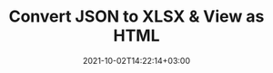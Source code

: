 ---
############################# Static ############################
layout: "autogen"
date: 2021-10-02T14:22:14+03:00
draft: false
path: "total/net/conversion/json-to-xlsx/"

############################# Head ############################
head_title: "Convert JSON to XLSX in C# VB.NET & View as HTML"
head_description: "Code example to convert JSON to XLSX and 100+ other file formats in .NET (C#, VB.NET, ASP.NET & .NET Core) applications. Display the Converted XLSX document as HTML viewer."

############################# Header ############################
title: "Convert JSON to XLSX & View as HTML"
description: "Programmatically convert JSON to XLSX in .NET applications using flexible options to customize the resultant document. Convert the complete document or specific pages based on page numbers or selective page ranges using the .NET document conversion library."

############################# SubMenu ############################
submenu:
    enable: false

############################# Content ############################
content:
    enable: true
    block:
    - title_left: "JSON to XLSX Conversion in C# .NET"
      content_left: |
          JSON to XLSX file conversion using C#. Add watermark and view the converted document as HTML without using any external software.

          -   Create **Converter** object to convert JSON document
          -   Set the convert options for XLSX format
          -   Call **Convert** method of **Converter** class instance for conversion to XLSX
          -   Set options for HTML viewer
          -   Create **Viewer** object to view converted XLSX as HTML
          
      title_right: "Convert Whole Document or Specific Pages"
      content_right: |
          You require `GroupDocs.Conversion` & `GroupDocs.Viewer` namespaces to convert between a wide range of popular document types such as PDF, Microsoft Word, Excel, PowerPoint, Project, Outlook, HTML, diagrams and image file formats. Explore other [.NET APIs for Office documents](https://products.conholdate.com/total/net/) as offered by Conholdate.Total.
          
          Get the respective assembly files from the [downloads](https://downloads.conholdate.com/total/net) or fetch the whole package from [Nuget](https://www.nuget.org/packages/Conholdate.Total/) to add 'Conholdate.Total` directly in your workspace.
          
      code: |
          ```cs {linenos=false}
          // Convert JSON to XLSX using GroupDocs.Conversion API
          // Create Converter object to convert JSON document
          using (Converter converter = new Converter("input.json"))
          {
              // set the convert options for XLSX format
              var convertOptions = converter.GetPossibleConversions()["xlsx"].ConvertOptions;

              // convert to XLSX format
              converter.Convert("output.xlsx", convertOptions);
          }

          // Set options for HTML viewer
          HtmlViewOptions viewOptions = HtmlViewOptions.ForEmbeddedResources("output{0}.html");

          // Create Viewer object to view converted XLSX as HTML
          using (Viewer viewer = new Viewer("output.xlsx"))
          {
              viewer.View(viewOptions);
          }
          ```
    - title_left: "Add Watermark to Converted XLSX in C#"
      content_left: |
          Accurately convert documents (JSON to XLSX) exactly as the original file and apply text or image watermarks to the converted document pages using C# .NET.

          -   Create **Converter** object to convert JSON document
          -   Create new instance of **WatermarkOptions** class
          -   Specify watermark properties (color, width, text, image etc)
          -   Instantiate the proper **ConvertOptions** class
          -   Set **Watermark** property of the **ConvertOptions** instance
          -   Call **Convert** method of **Converter** class instance for conversion to XLSX
        
      title_right: "Source Document Information Extraction"
      content_right: |
          The documents information extraction feature not only allows getting the basic information about the source document file but it also supports extracting some valuable file-format specific information such as project start and end dates of a Microsoft Project file, any printing restrictions on a PDF document, list of folders enclosed in an Outlook data file etc. 

          Convert popular document file formats on different operating systems such as Windows, Linux or macOS while using platforms such as Windows Azure, Mono and Xamarin.
          
      code: |
          ```cs {linenos=false}
          // Create Converter object to convert JSON document
          using (Converter converter = new Converter("input.json"))
          {
              // Create new instance of WatermarkOptions class
              WatermarkOptions watermark = new WatermarkOptions
              {
                  Text = "Sample watermark",
                  Color = Color.Red,
                  Width = 100,
                  Height = 100,
                  Background = true
              };

              // Instantiate the proper ConvertOptions class
              PdfConvertOptions options = new PdfConvertOptions
              {
                  Watermark = watermark
              };

              // convert to XLSX format
              converter.Convert("output.xlsx", options);
          }
          ```
############################# About Formats ############################
about_formats:
    enable: false
############################# More Formats ############################
more_formats:
    enable: true
    auto: false
    other_out_formats: PDF DOCX DOT DOTX DOTM TXT RTF HTML MHTML XLS XLSX XLSM XLT XLTX XLTM CSV DIF PPT PPTX PPS PPSX POT POTX POTM ODT OTT OTP ODP ODS EMZ WMZ SVGZ TEX DCM WMF BMP PNG GIF JPEG TIFF
############################# Back to top ###############################
back_to_top:
  enable: true
---
